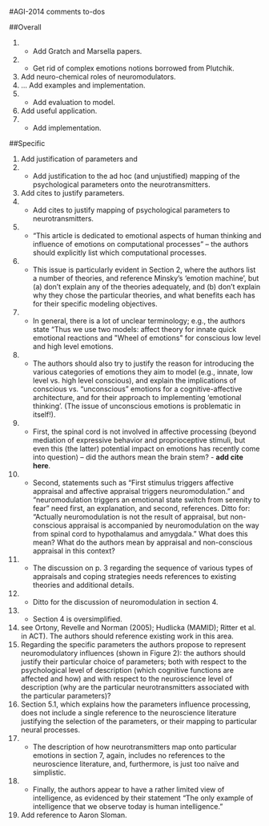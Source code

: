 #AGI-2014 comments to-dos


##Overall

1. + Add Gratch and  Marsella papers.
1. + Get rid of complex emotions notions borrowed from Plutchik.
1. Add neuro-chemical roles of neuromodulators.
1. ... Add examples and implementation.
1. + Add evaluation to model.
1. Add useful application.
1. + Add implementation.

##Specific

1. Add justification of parameters and
1. + Add justification to the ad hoc (and unjustified) mapping of the psychological parameters onto the neurotransmitters.
1. Add cites to justify parameters.
1. + Add cites to justify mapping of psychological parameters to neurotransmitters.
1. + “This article is dedicated to emotional aspects of human thinking and influence of emotions on computational processes” – the authors should explicitly list which computational processes.
1. + This issue is particularly evident in Section 2,  where the authors list a number of theories, and reference Minsky’s ‘emotion machine’, but (a) don’t explain any of the theories adequately, and (b) don’t explain why they chose the particular theories, and what benefits each has for their specific modeling objectives.
1. + In general, there is a lot of unclear terminology; e.g., the authors state “Thus we use two models: affect theory for innate quick emotional reactions and "Wheel of emotions" for conscious low level and high level emotions.
1. + The authors should also try to justify the reason for introducing the various categories of emotions they aim to model (e.g., innate, low level vs. high level conscious), and explain the implications of conscious vs. “unconscious” emotions for a cognitive-affective architecture, and for their approach to implementing ‘emotional thinking’.   (The issue of unconscious emotions is problematic in itself!).
1. + First, the spinal cord is not involved in affective processing (beyond mediation of expressive behavior and proprioceptive stimuli, but even this (the latter) potential impact on emotions has recently come into question) – did the authors mean the brain stem? - **add cite here**.
1. + Second,  statements such as “First stimulus triggers affective appraisal and affective appraisal triggers neuromodulation.”  and “neuromodulation triggers an emotional state switch from serenity to fear” need first, an explanation, and second, references.  Ditto for: “Actually neuromodulation is not the result of appraisal, but non-conscious appraisal is accompanied by neuromodulation on the way from spinal cord to hypothalamus and amygdala.”   What does this mean? What do the authors mean by appraisal and non-conscious appraisal in this context?
1. + The discussion on p. 3 regarding the sequence of various types of appraisals and coping strategies needs references to existing theories and additional details.
1. + Ditto for the discussion of neuromodulation in section 4.
1. + Section 4 is oversimplified.
1. see Ortony, Revelle and Norman (2005); Hudlicka (MAMID); Ritter et al. in ACT). The authors should reference existing work in this area.
1. Regarding the specific parameters the authors propose to represent neuromodulatory influences (shown in Figure 2): the authors
 should justify their particular choice of parameters; both with respect to the psychological level of description (which cognitive functions are affected and how) and with respect to the neuroscience level of description (why are the particular neurotransmitters associated with the particular parameters)?
1. Section 5.1, which explains how the parameters influence processing, does not include a single reference to the neuroscience literature justifying the selection of the parameters, or their mapping to particular neural processes.
1. + The description of how neurotransmitters map onto particular emotions in section 7, again, includes no references to the neuroscience literature, and, furthermore, is just too naïve and simplistic.
1. + Finally, the authors appear to have a rather limited view of intelligence, as evidenced by their statement “The only example of intelligence that we observe today is human intelligence.”
1. Add reference to Aaron Sloman.

